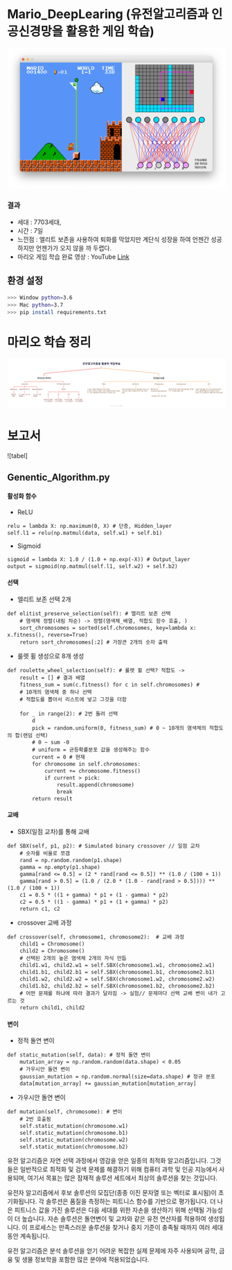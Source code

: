 # Mario_DeepLearing (유전알고리즘과 인공신경망을 활용한 게임 학습)
![tabel](image/Mario_DeepLearning_Image.png)
### 결과
- 세대 : 7703세대,
- 시간 : 7일
- 느낀점 : 엘리트 보존을 사용하여 퇴화를 막았지만 계단식 성장을 하여 언젠간 성공하지만 언젠가가 오지 않을 까 두렵다.
- 마리오 게임 학습 완료 영상 : YouTube [Link](https://www.youtube.com/watch?v=icxwqmojT18)

## 환경 설정
```bash
>>> Window python=3.6
>>> Mac python=3.7
>>> pip install requirements.txt
```

# 마리오 학습 정리
![tabel](image/image77.png) 

# 보고서
![tabel]
## Genentic_Algorithm.py
#### 활성화 함수
- ReLU
<pre><code>relu = lambda X: np.maximum(0, X) # 단층, Hidden_layer
self.l1 = relu(np.matmul(data, self.w1) + self.b1)</code></pre>
- Sigmoid
<pre><code>sigmoid = lambda X: 1.0 / (1.0 + np.exp(-X)) # Output_layer
output = sigmoid(np.matmul(self.l1, self.w2) + self.b2)</code></pre>

#### 선택
- 엘리트 보존 선택 2개
<pre><code>def elitist_preserve_selection(self): # 엘리트 보존 선택
    # 염색체 정렬(내림 차순) -> 정렬(염색체_배열, 적합도 함수 호출, )
    sort_chromosomes = sorted(self.chromosomes, key=lambda x: x.fitness(), reverse=True)
    return sort_chromosomes[:2] # 가장큰 2개의 숫자 출력</code></pre>
- 룰렛 휠 생성으로 8개 생성
<pre><code>def roulette_wheel_selection(self): # 룰렛 휠 선택? 적합도 ->
    result = [] # 결과 배열
    fitness_sum = sum(c.fitness() for c in self.chromosomes) #
    # 10개의 염색체 중 하나 선택
    # 적합도를 뽑아서 리스트에 넣고 그것을 더함

    for _ in range(2): # 2번 돌려 선택
        d
        pick = random.uniform(0, fitness_sum) # 0 ~ 10개의 염색체의 적합도의 합(랜덤 선택)
        # 0 ~ sum -0
        # uniform = 균등확률분포 값을 생성해주는 함수
        current = 0 # 현재
        for chromosome in self.chromosomes:
            current += chromosome.fitness()
            if current > pick:
                result.append(chromosome)
                break
        return result</code></pre>

#### 교배
- SBX(일점 교차)를 통해 교배
<pre><code>def SBX(self, p1, p2): # Simulated binary crossover // 일점 교차
    # 숫자를 비율로 쪼갬
    rand = np.random.random(p1.shape)
    gamma = np.empty(p1.shape)
    gamma[rand <= 0.5] = (2 * rand[rand <= 0.5]) ** (1.0 / (100 + 1))
    gamma[rand > 0.5] = (1.0 / (2.0 * (1.0 - rand[rand > 0.5]))) ** (1.0 / (100 + 1))
    c1 = 0.5 * ((1 + gamma) * p1 + (1 - gamma) * p2)
    c2 = 0.5 * ((1 - gamma) * p1 + (1 + gamma) * p2)
    return c1, c2</code></pre>
- crossover 교배 과정
<pre><code>def crossover(self, chromosome1, chromosome2):  # 교배 과정
    child1 = Chromosome()
    child2 = Chromosome()
    # 선택된 2개의 높은 염색체 2개의 자식 만듭
    child1.w1, child2.w1 = self.SBX(chromosome1.w1, chromosome2.w1)
    child1.b1, child2.b1 = self.SBX(chromosome1.b1, chromosome2.b1)
    child1.w2, child2.w2 = self.SBX(chromosome1.w2, chromosome2.w2)
    child1.b2, child2.b2 = self.SBX(chromosome1.b2, chromosome2.b2)
    # 어떤 문제를 하냐에 따라 결과가 달라짐 -> 실험// 문제마다 선택 교배 변이 내가 고르는 것
    return child1, child2</code></pre>
#### 변이
- 정적 돌연 변이
<pre><code>def static_mutation(self, data): # 정적 돌연 변이
    mutation_array = np.random.random(data.shape) < 0.05
    # 가우시안 돌연 변이
    gaussian_mutation = np.random.normal(size=data.shape) # 정규 분포
    data[mutation_array] += gaussian_mutation[mutation_array]</code></pre>
- 가우시안 돌연 변이
<pre><code>def mutation(self, chromosome): # 변이
    # 2번 호출됨
    self.static_mutation(chromosome.w1)
    self.static_mutation(chromosome.b1)
    self.static_mutation(chromosome.w2)
    self.static_mutation(chromosome.b2)</code></pre>     

유전 알고리즘은 자연 선택 과정에서 영감을 얻은 일종의 최적화 알고리즘입니다. 그것들은 일반적으로 최적화 및 검색 문제를 해결하기 위해 컴퓨터 과학 및 인공 지능에서 사용되며, 여기서 목표는 많은 잠재적 솔루션 세트에서 최상의 솔루션을 찾는 것입니다.

유전자 알고리즘에서 후보 솔루션의 모집단(종종 이진 문자열 또는 벡터로 표시됨)이 초기화됩니다. 각 솔루션은 품질을 측정하는 피트니스 함수를 기반으로 평가됩니다. 더 나은 피트니스 값을 가진 솔루션은 다음 세대를 위한 자손을 생산하기 위해 선택될 가능성이 더 높습니다. 자손 솔루션은 돌연변이 및 교차와 같은 유전 연산자를 적용하여 생성됩니다. 이 프로세스는 만족스러운 솔루션을 찾거나 중지 기준이 충족될 때까지 여러 세대 동안 계속됩니다.

유전 알고리즘은 분석 솔루션을 얻기 어려운 복잡한 실제 문제에 자주 사용되며 공학, 금융 및 생물 정보학을 포함한 많은 분야에 적용되었습니다.




